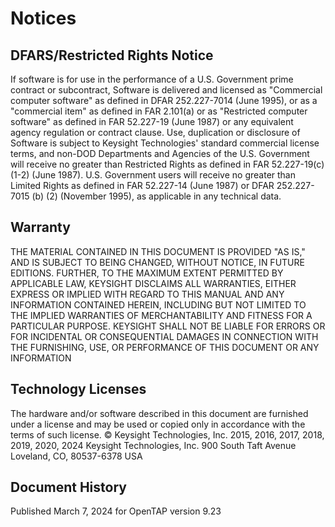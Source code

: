 Notices
=======


DFARS/Restricted Rights Notice
------------------------------

If software is for use in the performance of a U.S. Government prime contract or subcontract, Software is delivered and licensed as "Commercial computer software" as defined in DFAR 252.227-7014 (June 1995), or as a "commercial item" as defined in FAR 2.101(a) or as "Restricted computer software" as defined in FAR 52.227-19 (June 1987) or any equivalent agency regulation or contract clause. Use, duplication or disclosure of Software is subject to Keysight Technologies' standard commercial license terms, and non-DOD Departments and Agencies of the U.S. Government will receive no greater than Restricted Rights as defined in FAR 52.227-19(c)(1-2) (June 1987). U.S. Government users will receive no greater than Limited Rights as defined in FAR 52.227-14 (June 1987) or DFAR 252.227-7015 (b) (2) (November 1995), as applicable in any technical data.


Warranty
--------
THE MATERIAL CONTAINED IN THIS DOCUMENT IS PROVIDED "AS IS," AND IS SUBJECT TO BEING CHANGED, WITHOUT NOTICE, IN FUTURE EDITIONS. FURTHER, TO THE MAXIMUM EXTENT PERMITTED BY APPLICABLE LAW, KEYSIGHT DISCLAIMS ALL WARRANTIES, EITHER EXPRESS OR IMPLIED WITH REGARD TO THIS MANUAL AND ANY INFORMATION CONTAINED HEREIN, INCLUDING BUT NOT LIMITED TO THE IMPLIED WARRANTIES OF MERCHANTABILITY AND FITNESS FOR A PARTICULAR PURPOSE. KEYSIGHT SHALL NOT BE LIABLE FOR ERRORS OR FOR INCIDENTAL OR CONSEQUENTIAL DAMAGES IN CONNECTION WITH THE FURNISHING, USE, OR PERFORMANCE OF THIS DOCUMENT OR ANY INFORMATION


Technology Licenses
-------------------
The hardware and/or software described in this document are furnished under a license and may be used or copied only in accordance with the terms of such license.
© Keysight Technologies, Inc. 2015, 2016, 2017, 2018, 2019, 2020, 2024
Keysight Technologies, Inc. 
900 South Taft Avenue Loveland, CO, 80537-6378 USA

Document History
----------------
Published March 7, 2024 for OpenTAP version 9.23